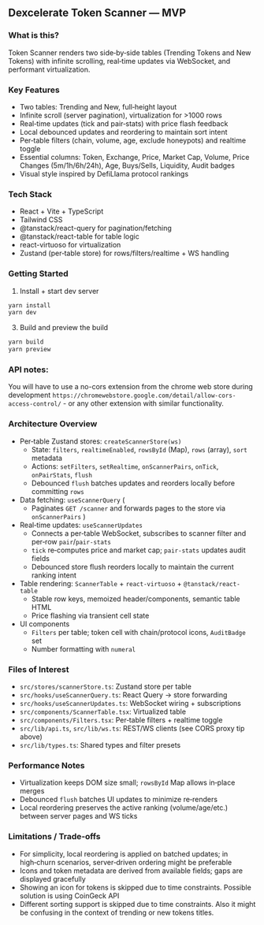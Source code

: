 ## Dexcelerate Token Scanner — MVP

### What is this?

Token Scanner renders two side‑by‑side tables (Trending Tokens and New Tokens) with infinite scrolling, real‑time updates via WebSocket, and performant virtualization.

### Key Features

- Two tables: Trending and New, full‑height layout
- Infinite scroll (server pagination), virtualization for >1000 rows
- Real‑time updates (tick and pair‑stats) with price flash feedback
- Local debounced updates and reordering to maintain sort intent
- Per‑table filters (chain, volume, age, exclude honeypots) and realtime toggle
- Essential columns: Token, Exchange, Price, Market Cap, Volume, Price Changes (5m/1h/6h/24h), Age, Buys/Sells, Liquidity, Audit badges
- Visual style inspired by DefiLlama protocol rankings

### Tech Stack

- React + Vite + TypeScript
- Tailwind CSS
- @tanstack/react-query for pagination/fetching
- @tanstack/react-table for table logic
- react-virtuoso for virtualization
- Zustand (per‑table store) for rows/filters/realtime + WS handling

### Getting Started

1. Install + start dev server

```bash
yarn install
yarn dev
```

3. Build and preview the build

```bash
yarn build
yarn preview
```

### API notes:

You will have to use a no-cors extension from the chrome web store during development
`https://chromewebstore.google.com/detail/allow-cors-access-control/` - or any other extension with similar functionality.

### Architecture Overview

- Per‑table Zustand stores: `createScannerStore(ws)`
  - State: `filters`, `realtimeEnabled`, `rowsById` (Map), `rows` (array), `sort` metadata
  - Actions: `setFilters`, `setRealtime`, `onScannerPairs`, `onTick`, `onPairStats`, `flush`
  - Debounced `flush` batches updates and reorders locally before committing `rows`
- Data fetching: `useScannerQuery` (
  - Paginates `GET /scanner` and forwards pages to the store via `onScannerPairs`
    )
- Real‑time updates: `useScannerUpdates`
  - Connects a per‑table WebSocket, subscribes to scanner filter and per‑row `pair`/`pair-stats`
  - `tick` re‑computes price and market cap; `pair-stats` updates audit fields
  - Debounced store flush reorders locally to maintain the current ranking intent
- Table rendering: `ScannerTable` + `react-virtuoso` + `@tanstack/react-table`
  - Stable row keys, memoized header/components, semantic table HTML
  - Price flashing via transient cell state
- UI components
  - `Filters` per table; token cell with chain/protocol icons, `AuditBadge` set
  - Number formatting with `numeral`

### Files of Interest

- `src/stores/scannerStore.ts`: Zustand store per table
- `src/hooks/useScannerQuery.ts`: React Query -> store forwarding
- `src/hooks/useScannerUpdates.ts`: WebSocket wiring + subscriptions
- `src/components/ScannerTable.tsx`: Virtualized table
- `src/components/Filters.tsx`: Per‑table filters + realtime toggle
- `src/lib/api.ts`, `src/lib/ws.ts`: REST/WS clients (see CORS proxy tip above)
- `src/lib/types.ts`: Shared types and filter presets

### Performance Notes

- Virtualization keeps DOM size small; `rowsById` Map allows in‑place merges
- Debounced `flush` batches UI updates to minimize re‑renders
- Local reordering preserves the active ranking (volume/age/etc.) between server pages and WS ticks

### Limitations / Trade‑offs

- For simplicity, local reordering is applied on batched updates; in high‑churn scenarios, server‑driven ordering might be preferable
- Icons and token metadata are derived from available fields; gaps are displayed gracefully
- Showing an icon for tokens is skipped due to time constraints. Possible solution is using CoinGeck API
- Different sorting support is skipped due to time constraints. Also it might be confusing in the context of trending or new tokens titles.
